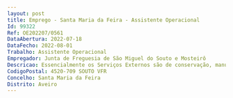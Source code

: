 ```yaml
--- 
layout: post
title: Emprego - Santa Maria da Feira - Assistente Operacional
Id: 99322
Ref: OE202207/0561
DataAbertura: 2022-07-18
DataFecho: 2022-08-01
Trabalho: Assistente Operacional
Empregador: Junta de Freguesia de São Miguel do Souto e Mosteirô
Descricao: Essencialmente os Serviços Externos são de conservação, manutenção de Espaços Verdes, dando o apoio necessário, designadamente proceder à remoção de lixos e equiparados  varredura e limpeza de ruas e espaços públicos  Limpeza de sarjetas  Lavagem das vias públicas  Limpeza de chafarizes  Remoção de lixeiras e extirpação de ervas  Limpeza e manutenção dos espaços ajardinados  Operar com os diversos instrumentos, que podem ser manuais ou mecânicos, necessários à realização das tarefas  Responsável pela limpeza, afinação e lubrificação do equipamento mecânico  Procede a pequenas reparações, providenciando o arranjo do material.Escavar, movimentar e carregar terras  demolir e carregar camiões  trabalhar com roçadoura, moto serras, soprador, corta relva e todas as máquinas inerentes à sua função de serviços gerais externos  verificar os níveis de óleo, combustível e dos sistemas hidráulicos, filtros, pneus e pontos de lubrificação, com as reposições necessárias no final de jornada  efetuar a limpeza dos equipamentos e ferramentas  Arranjos, pinturas e apoio ao armazém. Aplicações de diversos materiais, fitofarmacêuticos, adubos e pesticidas. Efetuar plantações e podas de árvores. Utilização de máquinas e equipamentos inerentes a atividade. Outras conservações e manutenções em cumprimento de protocolos existentes ou outros conforme competências a assumir ou a serem atribuídas. Outras atividades relacionadas com os serviços prestados pela Junta de Freguesia.
CodigoPostal: 4520-709 SOUTO VFR
Concelho: Santa Maria da Feira
Distrito: Aveiro
--- 
```

